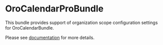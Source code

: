 OroCalendarProBundle
=====================

This bundle provides support of organization scope configuration settings for OroCalendarBundle.

Please see [documentation](./Resources/doc/index.md) for more details.
